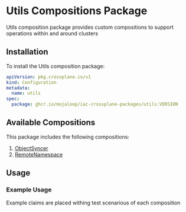 # Utils Compositions Package

Utils composition package provides custom compositions to support operations within and around clusters

## Installation

To install the Utils composition package:

```yaml
apiVersion: pkg.crossplane.io/v1
kind: Configuration
metadata:
  name: utils
spec:
  package: ghcr.io/mojaloop/iac-crossplane-packages/utils:VERSION
```

## Available Compositions

This package includes the following compositions:

1. [ObjectSyncer](compositions/object-syncer/README.md)
2. [RemoteNamespace](compositions/remote-namespace/README.md)

## Usage


### Example Usage

Example claims are placed withing test scenarious of each composition










